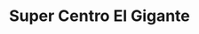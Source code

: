 ---
title: "Super Centro El Gigante"
url: /la-concepcion/super-centro-el-gigante/
shop: Supermarkt
---
